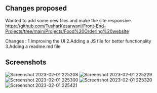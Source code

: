 ## Changes proposed
Wanted to add some new files and make the site responsive.
https://github.com/TusharKesarwani/Front-End-Projects/tree/main/Projects/Food%20Ordering%20website

Changes :
1.Improving the UI
2.Adding a JS file for better functionality
3.Adding a readme.md file

## Screenshots
![Screenshot 2023-02-01 225208](https://user-images.githubusercontent.com/87604491/218715196-22dbf34a-f159-47f6-b7ea-e1a47a2c9c66.jpg)
![Screenshot 2023-02-01 225229](https://user-images.githubusercontent.com/87604491/218715255-fb117200-658a-4415-9a3f-4ac9ea60afa0.jpg)
![Screenshot 2023-02-01 225300](https://user-images.githubusercontent.com/87604491/218715260-17ed8e21-7a6d-4a33-a18c-8728590ce41d.jpg)
![Screenshot 2023-02-01 225320](https://user-images.githubusercontent.com/87604491/218715263-4c96ced7-e522-4c60-902c-2da4b6afb1ad.jpg)
![Screenshot 2023-02-01 225421](https://user-images.githubusercontent.com/87604491/218715267-18bae9cc-a7bb-4e74-9e95-a7868d9f6e36.jpg)

